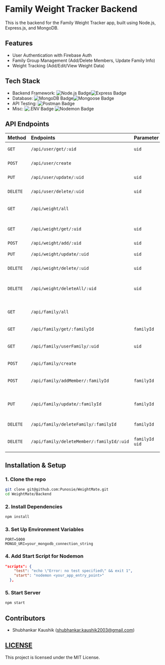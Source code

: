 # Family Weight Tracker Backend

This is the backend for the Family Weight Tracker app, built using Node.js, Express.js, and MongoDB.

## Features

- User Authentication with Firebase Auth
- Family Group Management (Add/Delete Members, Update Family Info)
- Weight Tracking (Add/Edit/View Weight Data)

## Tech Stack

- Backend Framework: ![Node.js Badge](https://img.shields.io/badge/Node.js-5FA04E?logo=nodedotjs&logoColor=fff&style=plastic)![Express Badge](https://img.shields.io/badge/Express-000?logo=express&logoColor=fff&style=plastic)
- Database: ![MongoDB Badge](https://img.shields.io/badge/MongoDB-47A248?logo=mongodb&logoColor=fff&style=plastic)![Mongoose Badge](https://img.shields.io/badge/Mongoose-800?logo=mongoose&logoColor=fff&style=plastic)
- API Testing: ![Postman Badge](https://img.shields.io/badge/Postman-FF6C37?logo=postman&logoColor=fff&style=plastic)
- Misc: ![.ENV Badge](https://img.shields.io/badge/.ENV-ECD53F?logo=dotenv&logoColor=000&style=plastic) ![Nodemon Badge](https://img.shields.io/badge/Nodemon-76D04B?logo=nodemon&logoColor=fff&style=plastic)

## API Endpoints
    
 Method | Endpoints | Parameter | Type     | Description                |
 :-------- | :-------- | :-------- | :------- | :------------------------- |
 `GET` | `/api/user/get/:uid` | `uid` | `string` | Get the user details |
 `POST` | `/api/user/create` |  |  | Create a new user |
 `PUT` | `/api/user/update/:uid` | `uid` | `string` | Update the user details |
 `DELETE` | `/api/user/delete/:uid` | `uid` | `string` | Delete a user |
 `GET` | `/api/weight/all` |  |  | Get all weights data |
 `GET` | `/api/weight/get/:uid` | `uid` | `string` | Get weights data of a user |
 `POST` | `/api/weight/add/:uid` | `uid` | `string` | Add weight |
 `PUT` | `/api/weight/update/:uid` | `uid` | `string` | Update weight data |
 `DELETE` | `/api/weight/delete/:uid` | `uid` | `string` | Delete weight data |
 `DELETE` | `/api/weight/deleteAll/:uid` | `uid` | `string` | Delete all weight records of a user |
 `GET` | `/api/family/all` |  |  | Get all Families in the db |
 `GET` | `/api/family/get/:familyId` | `familyId` | `string` | Get family details |
 `GET` | `/api/family/userFamily/:uid` | `uid` | `string` | Get all families of user |
 `POST` | `/api/family/create` |  |  | Create a new Family |
 `POST` | `/api/family/addMember/:familyId` | `familyId` | `string` | Add Fanmily Member |
 `PUT` | `/api/family/update/:familyId` | `familyId` | `string` | Update Family Name / Admin |
 `DELETE` | `/api/family/deleteFamily/:familyId` | `familyId` | `string` | Delete Family |
 `DELETE` | `/api/family/deleteMember/:familyId/:uid` | `familyId` `uid` | `string` | Remove Family Member |

## Installation & Setup

### 1. Clone the repo

```bash
git clone git@github.com:Punosie/WeightMate.git
cd WeightMate/Backend
```

### 2. Install Dependencies

```bash
npm install
```

### 3. Set Up Environment Variables

```.env
PORT=5000
MONGO_URI=your_mongodb_connection_string
```

### 4. Add Start Script for Nodemon

``` package.json
"scripts": {
    "test": "echo \"Error: no test specified\" && exit 1",
    "start": "nodemon <your_app_entry_point>"
  },
```

### 5. Start Server

```bash
npm start
```

## Contributors

- Shubhankar Kaushik (<shubhankar.kaushik2003@gmail.com>)

## [LICENSE](./LICENSE.MD)

This project is licensed under the MIT License.
